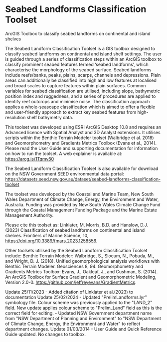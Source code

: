 # Seabed Landforms Classification Toolset
 ArcGIS Toolbox to classify seabed landforms on continental and island shelves

The Seabed Landform Classification Toolset is a GIS toolbox designed to classify seabed landforms on continental and island shelf settings. The user is guided through a series of classification steps within an ArcGIS toolbox to classify prominent seabed features termed ‘seabed landforms’, which characterise the morphology of the seabed surface. Seabed landforms include reefs/banks, peaks, plains, scarps, channels and depressions. Plain areas can additionally be classified into high and low features at localised and broad scales to capture features within plain surfaces. Common variables for seabed classification are utilised, including slope, bathymetric position index and ruggedness, and a series of procedures are applied to identify reef outcrops and minimise noise. The classification approach applies a whole-seascape classification which is aimed to offer a flexible and user-friendly approach to extract key seabed features from high-resolution shelf bathymetry data.

This toolset was developed using ESRI ArcGIS Desktop 10.8 and requires an Advanced licence with Spatial Analyst and 3D Analyst extensions. It utilises scripts within the Benthic Terrain Modeler toolset (Walbridge et al. 2018) and Geomorphometry and Gradients Metrics Toolbox (Evans et al., 2014). 
Please read the User Guide and supporting documentation for information on how to run the toolset. A web explainer is available at: https://arcg.is/1Tqmv50

The Seabed Landform Classification Toolset is also available for download on the NSW Government SEED environmental data portal: https://datasets.seed.nsw.gov.au/dataset/seabed-landforms-classification-toolset

The toolset was developed by the Coastal and Marine Team, New South Wales Department of Climate Change, Energy, the Environment and Water, Australia. Funding was provided by New South Wales Climate Change Fund through the Coastal Management Funding Package and the Marine Estate Management Authority.

Please cite this toolset as:
Linklater, M, Morris, B.D. and Hanslow, D.J. (2023) Classification of seabed landforms on continental and island shelves. Frontiers of Marine Science, 10, https://doi.org/10.3389/fmars.2023.1258556.

Other toolsets utilised by the Seabed Landform Classification Toolset include:
Benthic Terrain Modeler: Walbridge, S., Slocum, N., Pobuda, M., and Wright, D. J. (2018). Unified geomorphological analysis workflows with Benthic Terrain Modeler. Geosciences 8, 94.
Geomorphometry and Gradients Metrics Toolbox: Evans, J., Oakleaf, J., and Cushman, S. (2014). An ArcGIS Toolbox for Surface Gradient and Geomorphometric Modeling, Version 2.0-0. https://github.com/jeffreyevans/GradientMetrics.

Update 25/11/2023 - Added citation of Linklater et al.(2023) to documentation
Update 25/02/2024 - Updated "PrelimLandforms.lyr" symbology file. Colour scheme was previously applied to the "LAND_2" field. New update applies colour scheme to "Prelim_Land" field as this is the correct field for editing. 
		  - Updated NSW Government department name from "NSW Department of Planning and Environment" to "NSW Department of Climate Change, Energy, the Environment and Water" to reflect department changes.
Update 01/03/2014 - User Guide and Quick Reference Guide updated. No changes to toolbox.